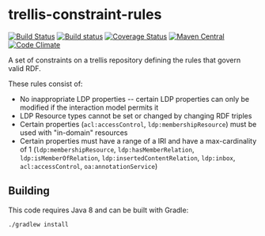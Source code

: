 # trellis-constraint-rules

[![Build Status](https://travis-ci.org/trellis-ldp/trellis-constraint-rules.png?branch=master)](https://travis-ci.org/trellis-ldp/trellis-constraint-rules)
[![Build status](https://ci.appveyor.com/api/projects/status/5pvc4udtlpmm80cy?svg=true)](https://ci.appveyor.com/project/acoburn/trellis-constraint-rules)
[![Coverage Status](https://coveralls.io/repos/github/trellis-ldp/trellis-constraint-rules/badge.svg?branch=master)](https://coveralls.io/github/trellis-ldp/trellis-constraint-rules?branch=master)
[![Maven Central](https://maven-badges.herokuapp.com/maven-central/org.trellisldp/trellis-constraint-rules/badge.svg)](https://maven-badges.herokuapp.com/maven-central/org.trellisldp/trellis-constraint-rules/)
[![Code Climate](https://codeclimate.com/github/trellis-ldp/trellis-constraint-rules/badges/gpa.svg)](https://codeclimate.com/github/trellis-ldp/trellis-constraint-rules)

A set of constraints on a trellis repository defining the rules that govern valid RDF.

These rules consist of:

  * No inappropriate LDP properties -- certain LDP properties can only be modified if the interaction model permits it
  * LDP Resource types cannot be set or changed by changing RDF triples
  * Certain properties (`acl:accessControl`, `ldp:membershipResource`) must be used with "in-domain" resources
  * Certain properties must have a range of a IRI and have a max-cardinality of 1 (`ldp:membershipResource`, `ldp:hasMemberRelation`, `ldp:isMemberOfRelation`, `ldp:insertedContentRelation`, `ldp:inbox`, `acl:accessControl`, `oa:annotationService`)

## Building

This code requires Java 8 and can be built with Gradle:

    ./gradlew install
